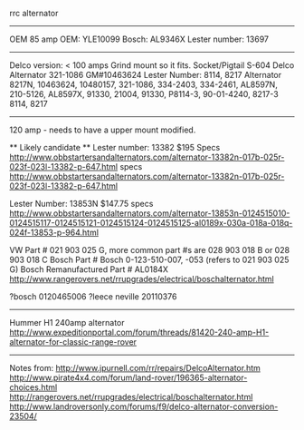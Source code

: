rrc alternator

---

OEM 85 amp
OEM: YLE10099
Bosch: AL9346X
Lester number: 13697

---

Delco version: < 100 amps
Grind mount so it fits.
Socket/Pigtail S-604 
Delco Alternator 321-1086 GM#10463624
Lester Number: 8114, 8217
Alternator 8217N, 10463624, 10480157, 321-1086, 334-2403, 334-2461, AL8597N,
210-5126, AL8597X, 91330, 21004, 91330, P8114-3, 90-01-4240, 8217-3 8114, 8217

---

120 amp - needs to have a upper mount modified.

** Likely candidate **
Lester number: 13382 
$195
Specs <http://www.obbstartersandalternators.com/alternator-13382n-017b-025r-023f-023l-13382-p-647.html>
specs <http://www.obbstartersandalternators.com/alternator-13382n-017b-025r-023f-023l-13382-p-647.html>

Lester Number: 13853N
$147.75
specs <http://www.obbstartersandalternators.com/alternator-13853n-0124515010-0124515117-0124515121-0124515124-0124515125-al0189x-030a-018a-018q-024f-13853-p-964.html>


VW Part # 021 903 025 G, more common part #s are 028 903 018 B or 028 903 018 C 
Bosch Part # Bosch 0-123-510-007, -053 (refers to 021 903 025 G)
Bosch Remanufactured Part # AL0184X 
<http://www.rangerovers.net/rrupgrades/electrical/boschalternator.html>

?bosch 0120465006
?leece neville 20110376


---

Hummer H1 240amp alternator
<http://www.expeditionportal.com/forum/threads/81420-240-amp-H1-alternator-for-classic-range-rover>

---

Notes from:
<http://www.jpurnell.com/rr/repairs/DelcoAlternator.htm>
<http://www.pirate4x4.com/forum/land-rover/196365-alternator-choices.html>
<http://rangerovers.net/rrupgrades/electrical/boschalternator.html>
<http://www.landroversonly.com/forums/f9/delco-alternator-conversion-23504/>
